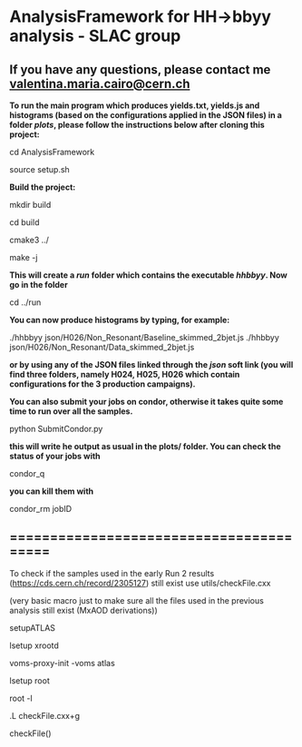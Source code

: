 # AnalysisFramework for HH->bbyy analysis - SLAC group

## If you have any questions, please contact me valentina.maria.cairo@cern.ch


**To run the main program which produces yields.txt, yields.js and histograms (based on the configurations applied in the JSON files) in a folder *plots*, please follow the instructions below after cloning this project:**

cd AnalysisFramework

source setup.sh

**Build the project:**

mkdir build

cd build

cmake3 ../

make -j

**This will create a *run* folder which contains the executable *hhbbyy*. Now go in the folder**

cd ../run

**You can now produce histograms by typing, for example:**

./hhbbyy json/H026/Non_Resonant/Baseline_skimmed_2bjet.js
./hhbbyy json/H026/Non_Resonant/Data_skimmed_2bjet.js

**or by using any of the JSON files linked through the *json* soft link (you will find three folders, namely H024, H025, H026  which contain configurations for the 3 production campaigns).**

**You can also submit your jobs on condor, otherwise it takes quite some time to run over all the samples.**

python SubmitCondor.py

**this will write he output as usual in the plots/ folder. You can check the status of your jobs with**

condor_q

**you can kill them with**

condor_rm jobID



## ========================================


To check if the samples used in the early Run 2 results (https://cds.cern.ch/record/2305127) still exist use utils/checkFile.cxx

(very basic macro just to make sure all the files used in the previous analysis still exist (MxAOD derivations))


setupATLAS

lsetup xrootd

voms-proxy-init -voms atlas

lsetup root

root -l 

.L checkFile.cxx+g

checkFile()
